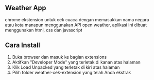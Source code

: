 ## Weather App

chrome ekstension untuk cek cuaca dengan memasukkan nama negara atau kota manapun menggunakan API open weather, aplikasi ini dibuat menggunakan html, css dan javascript

## Cara Install

1. Buka browser dan masuk ke bagian extensions
2. Aktifkan "Developer Mode" yang terletak di kanan atas halaman
3. Klik Load Unpacked yang terletak di kiri atas halaman
4. Pilih folder weather-cek-extension yang telah Anda ekstrak
